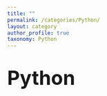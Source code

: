 ```yaml
---
title: ""
permalink: /categories/Python/
layout: category
author_profile: true
taxonomy: Python
---
```


# <span style="font-size: 45px">Python</span>

